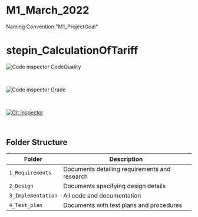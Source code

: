 # M1_March_2022
Naming Convention:"M1_ProjectGoal"
# stepin_CalculationOfTariff

![Code inspector CodeQuality](https://api.codiga.io/project/32442/score/svg)

<br>

![Code inspector Grade](https://api.codiga.io/project/32442/status/svg)

<br>

[![Git Inspector](https://github.com/Hariharan4501/M1_Calculation-of-Tariff/actions/workflows/git_inspector.yml/badge.svg)](https://github.com/Hariharan4501/M1_Calculation-of-Tariff/actions/workflows/git_inspector.yml)






<br>

## Folder Structure

| Folder             | Description                                   |
| ------------------ | --------------------------------------------- |
| `1_Requirements`   | Documents detailing requirements and research |
| `2_Design`         | Documents specifying design details           |
| `3_Implementation` | All code and documentation                    |
| `4_Test_plan`      | Documents with test plans and procedures      |
